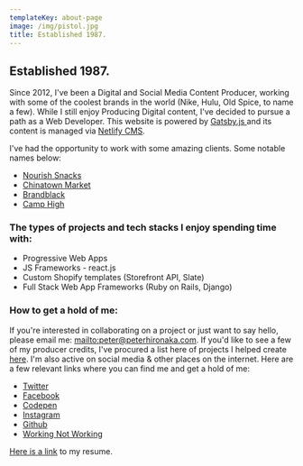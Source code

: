 ```yaml
---
templateKey: about-page
image: /img/pistol.jpg
title: Established 1987.
---
```

## Established 1987.

Since 2012, I've been a Digital and Social Media Content Producer, working with some of the coolest brands in the world (Nike, Hulu, Old Spice, to name a few).  While I still enjoy Producing Digital content, I've decided to pursue a path as a Web Developer. This website is powered by [Gatsby.js ](https://gatsbyjs.org)and its content is managed via [Netlify CMS](https://netlifycms.org).

I've had the opportunity to work with some amazing clients. Some notable names below: 

* [Nourish Snacks](https://nourishsnacks.com)
* [Chinatown Market](https://thechinatownmarket.com)
* [Brandblack](https://brandblack.com)
* [Camp High](https://camphigh.com)



### The types of projects and tech stacks I enjoy spending time with:

* Progressive Web Apps 
* JS Frameworks - react.js
* Custom Shopify templates (Storefront API, Slate)
* Full Stack Web App Frameworks (Ruby on Rails, Django)

### 

### How to get a hold of me:

If you're interested in collaborating on a project or just want to say hello, please email me: <mailto:peter@peterhironaka.com>. If you'd like to see a few of my producer credits, I've procured a list here of projects I helped create [here](/archived-projects). I'm also active on social media & other places on the internet. Here are a few relevant links where you can find me and get a hold of me:

* [Twitter](https://twitter.com/peterhironaka)
* [Facebook](https://facebook.com/peterhironaka)
* [Codepen](https://codepen.io/peterhironaka)
* [Instagram](https://instagram.com/peterhironaka)
* [Github](https://github.com/PHironaka)
* [Working Not Working](https://workingnotworking.com/peterhironaka)

[Here is a link](/img/Resume-PJH_COMPRESSED.pdf) to my resume.
